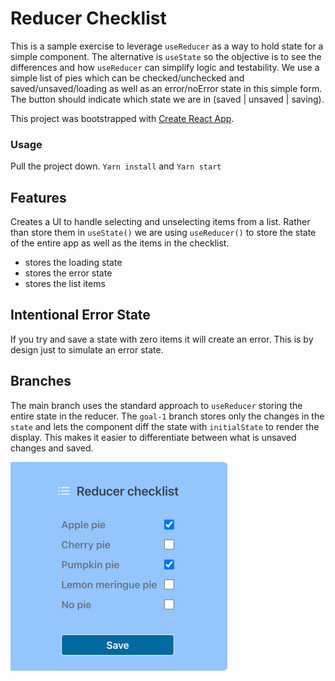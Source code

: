 # Reducer Checklist
This is a sample exercise to leverage `useReducer` as a way to hold state for a simple component.
The alternative is `useState` so the objective is to see the differences and how `useReducer` can
simplify logic and testability. We use a simple list of pies which can be checked/unchecked
and saved/unsaved/loading as well as an error/noError state in this simple form. The button should
indicate which state we are in (saved | unsaved | saving).

This project was bootstrapped with [Create React App](https://github.com/facebook/create-react-app).

### Usage
Pull the project down. `Yarn install` and `Yarn start`

## Features
Creates a UI to handle selecting and unselecting items from a list. Rather than store
them in `useState()` we are using `useReducer()` to store the state of the entire app 
as well as the items in the checklist.
* stores the loading state
* stores the error state
* stores the list items

## Intentional Error State
If you try and save a state with zero items it will create an error. This is by design
just to simulate an error state.

## Branches
The main branch uses the standard approach to `useReducer` storing the entire state in the reducer.
The `goal-1` branch stores only the changes in the `state` and lets the component diff the state
with `initialState` to render the display. This makes it easier to differentiate between what is
unsaved changes and saved.

![img_2.png](img_2.png)